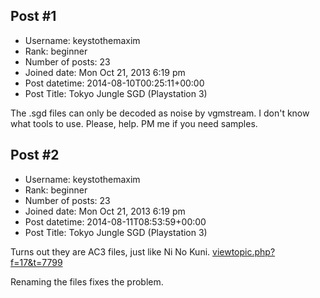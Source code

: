 ## Post #1
- Username: keystothemaxim
- Rank: beginner
- Number of posts: 23
- Joined date: Mon Oct 21, 2013 6:19 pm
- Post datetime: 2014-08-10T00:25:11+00:00
- Post Title: Tokyo Jungle SGD (Playstation 3)

The .sgd files can only be decoded as noise by vgmstream. I don't know what tools to use. Please, help. PM me if you need samples.
## Post #2
- Username: keystothemaxim
- Rank: beginner
- Number of posts: 23
- Joined date: Mon Oct 21, 2013 6:19 pm
- Post datetime: 2014-08-11T08:53:59+00:00
- Post Title: Tokyo Jungle SGD (Playstation 3)

Turns out they are AC3 files, just like Ni No Kuni. [viewtopic.php?f=17&t=7799](http://forum.xentax.com/viewtopic.php?f=17&t=7799)

Renaming the files fixes the problem.
